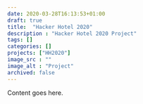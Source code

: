 ```yaml
---
date: 2020-03-28T16:13:53+01:00
draft: true
title:  "Hacker Hotel 2020"
description : "Hacker Hotel 2020 Project"
tags: []
categories: []
projects: ["HH2020"]
image_src : ""
image_alt : "Project"
archived: false
---
```


Content goes here.
